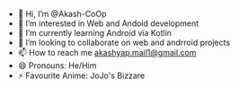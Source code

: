 - 👋 Hi, I’m @Akash-CoOp
- 👀 I’m interested in Web and Andoid development
- 🌱 I’m currently learning Android via Kotlin
- 💞️ I’m looking to collaborate on web and andrroid projects
- 📫 How to reach me akashyap.mail1@gmail.com
- 😄 Pronouns: He/Him
- ⚡ Favourite Anime: JoJo's Bizzare

<!---
Akash-CoOp/Akash-CoOp is a ✨ special ✨ repository because its `README.md` (this file) appears on your GitHub profile.
You can click the Preview link to take a look at your changes.
--->
